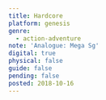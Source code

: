 ```yaml
---
title: Hardcore
platform: genesis
genre:
  - action-adventure
note: 'Analogue: Mega Sg'
digital: true
physical: false
guide: false
pending: false
posted: 2018-10-16
---
```

